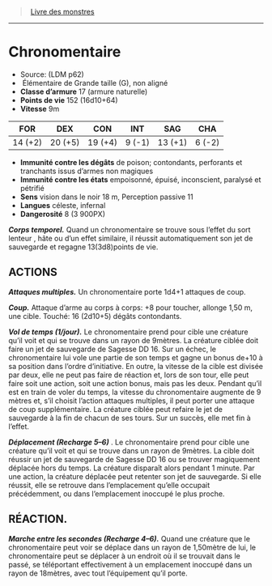 ﻿> [Livre des monstres](tome_of_beasts.md)

---

# Chronomentaire

- Source: (LDM p62)
-  Élémentaire de Grande taille (G), non aligné
- **Classe d’armure** 17 (armure naturelle)
- **Points de vie** 152 (16d10+64)
- **Vitesse** 9m

|FOR|DEX|CON|INT|SAG|CHA|
|---|---|---|---|---|---|
|14 (+2)|20 (+5)|19 (+4)|9 (-1)|13 (+1)|6 (-2)|

- **Immunité contre les dégâts** de poison; contondants, perforants et tranchants issus d’armes non magiques
- **Immunité contre les états** empoisonné, épuisé, inconscient, paralysé et pétrifié
- **Sens** vision dans le noir 18 m, Perception passive 11
- **Langues** céleste, infernal
- **Dangerosité** 8 (3 900PX)

**_Corps temporel._** Quand un chronomentaire se trouve sous l’effet du sort lenteur , hâte ou d’un effet similaire, il réussit automatiquement son jet de sauvegarde et regagne 13(3d8)points de vie.

## ACTIONS

**_Attaques multiples._** Un chronomentaire porte 1d4+1 attaques de coup.

**_Coup._** Attaque d’arme au corps à corps: +8 pour toucher, allonge 1,50 m, une cible. Touché: 16 (2d10+5) dégâts contondants.

**_Vol de temps (1/jour)._** Le chronomentaire prend pour cible une créature qu’il voit et qui se trouve dans un rayon de 9mètres. La créature ciblée doit faire un jet de sauvegarde de Sagesse DD 16. Sur un échec, le chronomentaire lui vole une partie de son temps et gagne un bonus de+10 à sa position dans l’ordre d’initiative. En outre, la vitesse de la cible est divisée par deux, elle ne peut pas faire de réaction et, lors de son tour, elle peut faire soit une action, soit une action bonus, mais pas les deux. Pendant qu’il est en train de voler du temps, la vitesse du chronomentaire augmente de 9 mètres et, s’il choisit l’action attaques multiples, il peut porter une attaque de coup supplémentaire. La créature ciblée peut refaire le jet de sauvegarde à la fin de chacun de ses tours. Sur un succès, elle met fin à l’effet.

**_Déplacement (Recharge 5–6)_** . Le chronomentaire prend pour cible une créature qu’il voit et qui se trouve dans un rayon de 9mètres. La cible doit réussir un jet de sauvegarde de Sagesse DD 16 ou se trouver magiquement déplacée hors du temps. La créature disparaît alors pendant 1 minute. Par une action, la créature déplacée peut retenter son jet de sauvegarde. Si elle réussit, elle se retrouve dans l’emplacement qu’elle occupait précédemment, ou dans l’emplacement inoccupé le plus proche.

## RÉACTION.

**_Marche entre les secondes (Recharge 4–6)._** Quand une créature que le chronomentaire peut voir se déplace dans un rayon de 1,50mètre de lui, le chronomentaire peut se déplacer à un endroit où il se trouvait dans le passé, se téléportant effectivement à un emplacement inoccupé dans un rayon de 18mètres, avec tout l’équipement qu’il porte.

